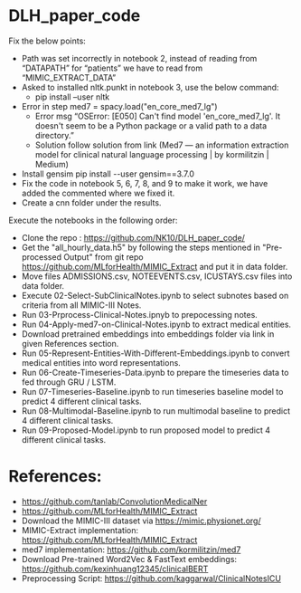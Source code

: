 # DLH_paper_code

Fix the below points:
 - Path was set incorrectly in notebook 2, instead of reading from “DATAPATH” for “patients” we have to read from “MIMIC_EXTRACT_DATA”
 - Asked to installed nltk.punkt in notebook 3, use the below command:
   - pip install –user nltk
 - Error in step med7 = spacy.load("en_core_med7_lg")
   - Error msg “OSError: [E050] Can't find model 'en_core_med7_lg'. It doesn't seem to be a Python package or a valid path to a data directory.”
   - Solution follow solution from link (Med7 — an information extraction model for clinical natural language processing | by kormilitzin | Medium)
- Install gensim pip install --user gensim==3.7.0
 - Fix the code in notebook 5, 6, 7, 8, and 9 to make it work, we have added the commented where we fixed it.
- Create a cnn folder under the results. 

Execute the notebooks in the following order:

 - Clone the repo : https://github.com/NK10/DLH_paper_code/
 - Get the "all_hourly_data.h5" by following the steps mentioned in "Pre-processed Output" from git repo https://github.com/MLforHealth/MIMIC_Extract and put it in data folder.
 - Move files ADMISSIONS.csv, NOTEEVENTS.csv, ICUSTAYS.csv files into data folder.
 - Execute 02-Select-SubClinicalNotes.ipynb to select subnotes based on criteria from all MIMIC-III Notes.
 - Run 03-Prprocess-Clinical-Notes.ipnyb to prepocessing notes.
 - Run 04-Apply-med7-on-Clinical-Notes.ipynb to extract medical entities.
 - Download pretrained embeddings into embeddings folder via link in given References section.
 - Run 05-Represent-Entities-With-Different-Embeddings.ipynb to convert medical entities into word representations.
 - Run 06-Create-Timeseries-Data.ipynb to prepare the timeseries data to fed through GRU / LSTM. 
 - Run 07-Timeseries-Baseline.ipynb to run timeseries baseline model to predict 4 different clinical tasks.
 - Run 08-Multimodal-Baseline.ipynb to run multimodal baseline to predict 4 different clinical tasks. 
 - Run 09-Proposed-Model.ipynb to run proposed model to predict 4 different clinical tasks.


# References:

-  https://github.com/tanlab/ConvolutionMedicalNer
-  https://github.com/MLforHealth/MIMIC_Extract
-  Download the MIMIC-III dataset via  https://mimic.physionet.org/
-  MIMIC-Extract implementation:  https://github.com/MLforHealth/MIMIC_Extract
-  med7 implementation:  https://github.com/kormilitzin/med7
-  Download Pre-trained Word2Vec & FastText embeddings:  https://github.com/kexinhuang12345/clinicalBERT
-  Preprocessing Script:  https://github.com/kaggarwal/ClinicalNotesICU
